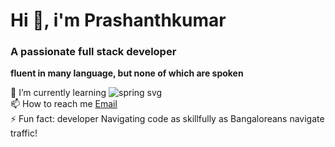 # Hi 👋, i'm Prashanthkumar <br/>
### A passionate full stack developer <br/>
**fluent in many language, but none of which are spoken**<br/>

🌱 I’m currently learning 
![spring svg](https://img.icons8.com/?size=30&id=90519&format=png&color=000000)<br/>
📫 How to reach me [Email](https:gprashanthkreddy@gmail.com)<br/>
⚡ Fun fact: developer Navigating code as skillfully as Bangaloreans navigate traffic!<br/>

<!---
git-prashanthkumar/git-prashanthkumar is a ✨ special ✨ repository because its `README.md` (this file) appears on your GitHub profile.
You can click the Preview link to take a look at your changes.
--->
